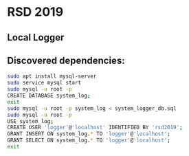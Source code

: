 # RSD 2019
## Local Logger
## Discovered dependencies:
    
```bash
sudo apt install mysql-server
sudo service mysql start
sudo mysql -u root -p
CREATE DATABASE system_log;
exit
sudo mysql -u root -p system_log < system_logger_db.sql
sudo mysql -u root -p
USE system_log;
CREATE USER 'logger'@'localhost' IDENTIFIED BY 'rsd2019';
GRANT INSERT ON system_log.* TO 'logger'@'localhost';
GRANT SELECT ON system_log.* TO 'logger'@'localhost';
exit

```